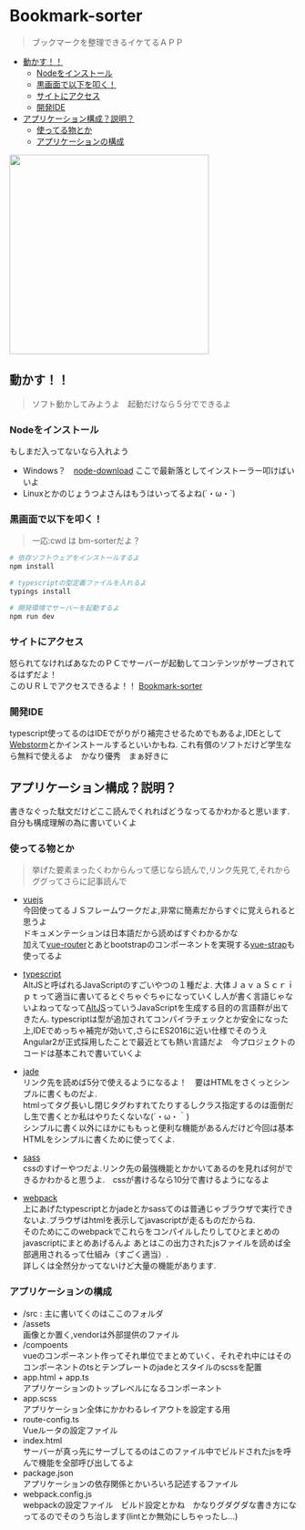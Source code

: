 # Bookmark-sorter
> ブックマークを整理できるイケてるＡＰＰ

<!-- START doctoc generated TOC please keep comment here to allow auto update -->
<!-- DON'T EDIT THIS SECTION, INSTEAD RE-RUN doctoc TO UPDATE -->


- [動かす！！](#%E5%8B%95%E3%81%8B%E3%81%99%EF%BC%81%EF%BC%81)
  - [Nodeをインストール](#node%E3%82%92%E3%82%A4%E3%83%B3%E3%82%B9%E3%83%88%E3%83%BC%E3%83%AB)
  - [黒画面で以下を叩く！](#%E9%BB%92%E7%94%BB%E9%9D%A2%E3%81%A7%E4%BB%A5%E4%B8%8B%E3%82%92%E5%8F%A9%E3%81%8F%EF%BC%81)
  - [サイトにアクセス](#%E3%82%B5%E3%82%A4%E3%83%88%E3%81%AB%E3%82%A2%E3%82%AF%E3%82%BB%E3%82%B9)
  - [開発IDE](#%E9%96%8B%E7%99%BAide)
- [アプリケーション構成？説明？](#%E3%82%A2%E3%83%97%E3%83%AA%E3%82%B1%E3%83%BC%E3%82%B7%E3%83%A7%E3%83%B3%E6%A7%8B%E6%88%90%EF%BC%9F%E8%AA%AC%E6%98%8E%EF%BC%9F)
  - [使ってる物とか](#%E4%BD%BF%E3%81%A3%E3%81%A6%E3%82%8B%E7%89%A9%E3%81%A8%E3%81%8B)
  - [アプリケーションの構成](#%E3%82%A2%E3%83%97%E3%83%AA%E3%82%B1%E3%83%BC%E3%82%B7%E3%83%A7%E3%83%B3%E3%81%AE%E6%A7%8B%E6%88%90)

<!-- END doctoc generated TOC please keep comment here to allow auto update -->

<img src="http://bookandsons.com/wp/wp-content/uploads/2015/08/bookmark3.jpg" height=350px></img>



## 動かす！！
> ソフト動かしてみようよ　起動だけなら５分でできるよ

### Nodeをインストール  
もしまだ入ってないなら入れよう  
 * Windows？　[node-download](https://nodejs.org/en/) ここで最新落としてインストーラー叩けばいいよ  
 * Linuxとかのじょうつよさんはもうはいってるよね(´・ω・`)

### 黒画面で以下を叩く！
> 一応:cwd は bm-sorterだよ？

``` bash
# 依存ソフトウェアをインストールするよ
npm install

# typescriptの型定義ファイルを入れるよ
typings install

# 開発環境でサーバーを起動するよ
npm run dev
```

### サイトにアクセス  
怒られてなければあなたのＰＣでサーバーが起動してコンテンツがサーブされてるはずだよ！  
このＵＲＬでアクセスできるよ！！
[Bookmark-sorter](http://localhost:8080/)

### 開発IDE
typescript使ってるのはIDEでがりがり補完させるためでもあるよ,IDEとして[Webstorm](https://www.jetbrains.com/webstorm/)とかインストールするといいかもね. これ有償のソフトだけど学生なら無料で使えるよ　かなり優秀　まぁ好きに


## アプリケーション構成？説明？
書きなぐった駄文だけどここ読んでくれればどうなってるかわかると思います.  
自分も構成理解の為に書いていくよ

### 使ってる物とか
> 挙げた要素まったくわからんって感じなら読んで,リンク先見て,それからググってさらに記事読んで

* [vuejs](https://jp.vuejs.org/)   
今回使ってるＪＳフレームワークだよ,非常に簡素だからすぐに覚えられると思うよ  
ドキュメンテーションは日本語だから読めばすぐわかるかな  
加えて[vue-router](http://router.vuejs.org/ja/index.html)とあとbootstrapのコンポーネントを実現する[vue-strap](https://yuche.github.io/vue-strap/)も使ってるよ

* [typescript](https://www.typescriptlang.org/)  
AltJSと呼ばれるJavaScriptのすごいやつの１種だよ. 大体ＪａｖａＳｃｒｉｐｔって適当に書いてるとぐちゃぐちゃになっていくし人が書く言語じゃないよねってなって[AltJS](http://sterfield.co.jp/designer/javascript%E3%81%AE%E4%BB%A3%E6%9B%BF%E8%A8%80%E8%AA%9E%E3%81%A8%E3%81%AA%E3%82%8Baltjs%E3%81%AE%E4%BB%A3%E8%A1%A85%E3%81%A4/)っていうJavaScriptを生成する目的の言語群が出てきたん. typescriptは型が追加されてコンパイラチェックとか安全になった上,IDEでめっちゃ補完が効いて,さらにES2016に近い仕様でそのうえAngular2が正式採用したことで最近とても熱い言語だよ　今プロジェクトのコードは基本これで書いていくよ

* [jade](http://blog.mismithportfolio.com/web/20160117jadebeginner)  
リンク先を読めば5分で使えるようになるよ！　要はHTMLをさくっとシンプルに書くものだよ.  
htmlってタグ長いし閉じタグわすれてたりするしクラス指定するのは面倒だし生で書くとか私はやりたくないな(´・ω・｀)  
シンプルに書く以外にほかにももっと便利な機能があるんだけど今回は基本HTMLをシンプルに書くために使ってくよ.

* [sass](http://qiita.com/ritukiii/items/67b3c50002b48c6186d6)  
cssのすげーやつだよ.リンク先の最強機能とかかいてあるのを見れば何ができるかわかると思うよ.　cssが書けるなら10分で書けるようになるよ

* [webpack](http://qiita.com/yosisa/items/61cfd3ede598e194813b)  
上にあげたtypescriptとかjadeとかsassてのは普通じゃブラウザで実行できないよ.ブラウザはhtmlを表示してjavascriptが走るものだからね.  
そのためにこのwebpackでこれらをコンパイルしたりしてひとまとめのjavascriptにまとめあげるんよ あとはこの出力されたjsファイルを読めば全部適用されるって仕組み（すごく適当）.  
詳しくは全然分かってないけど大量の機能があります.


### アプリケーションの構成
* /src : 主に書いてくのはここのフォルダ
 * /assets  
 画像とか置く,vendorは外部提供のファイル
 * /compoents  
 vueのコンポーネント作ってそれ単位でまとめていく、それぞれ中にはそのコンポーネントのtsとテンプレートのjadeとスタイルのscssを配置
 * app.html + app.ts  
 アプリケーションのトップレベルになるコンポーネント
 * app.scss  
 アプリケーション全体にかかわるレイアウトを設定する用
 * route-config.ts  
 Vueルータの設定ファイル
* index.html  
 サーバーが真っ先にサーブしてるのはこのファイル中でビルドされたjsを呼んで機能を全部呼び出してるよ
* package.json  
 アプリケーションの依存関係とかいろいろ記述するファイル
* webpack.config.js  
 webpackの設定ファイル　ビルド設定とかね　かなりグダグダな書き方になってるのでそのうち治します(lintとか無効にしちゃったし...)
